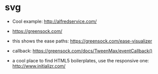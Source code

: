 # svg
* Cool example: http://alfredservice.com/
* https://greensock.com/
* this shows the ease paths: https://greensock.com/ease-visualizer

* callback: https://greensock.com/docs/TweenMax/eventCallback()

* a cool place to find HTML5 boilerplates, use the responsive one: http://www.initializr.com/
